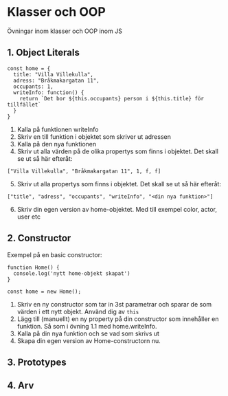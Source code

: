 # Klasser och OOP
Övningar inom klasser och OOP inom JS


## 1. Object Literals
```
const home = {
  title: "Villa Villekulla",
  adress: "Bråkmakargatan 11",
  occupants: 1,
  writeInfo: function() {
    return `Det bor ${this.occupants} person i ${this.title} för tillfället`
  }
}
```
1. Kalla på funktionen writeInfo
2. Skriv en till funktion i objektet som skriver ut adressen
3. Kalla på den nya funktionen
4. Skriv ut alla värden på de olika propertys som finns i objektet. Det skall se ut så här efteråt: 
```
["Villa Villekulla", "Bråkmakargatan 11", 1, f, f]
```
5. Skriv ut alla propertys som finns i objektet. Det skall se ut så här efteråt:
```
["title", "adress", "occupants", "writeInfo", "<din nya funktion>"]
```
6. Skriv din egen version av home-objektet. Med till exempel color, actor, user etc
## 2. Constructor
Exempel på en basic constructor:
```
function Home() {
  console.log('nytt home-objekt skapat')
}

const home = new Home();
```

1. Skriv en ny constructor som tar in 3st parametrar och sparar de som värden i ett nytt objekt. Använd dig av ```this```
2. Lägg till (manuellt) en ny property på din constructor som innehåller en funktion. Så som i övning 1.1 med home.writeInfo.
3. Kalla på din nya funktion och se vad som skrivs ut
4. Skapa din egen version av Home-constructorn nu.

## 3. Prototypes

## 4. Arv
